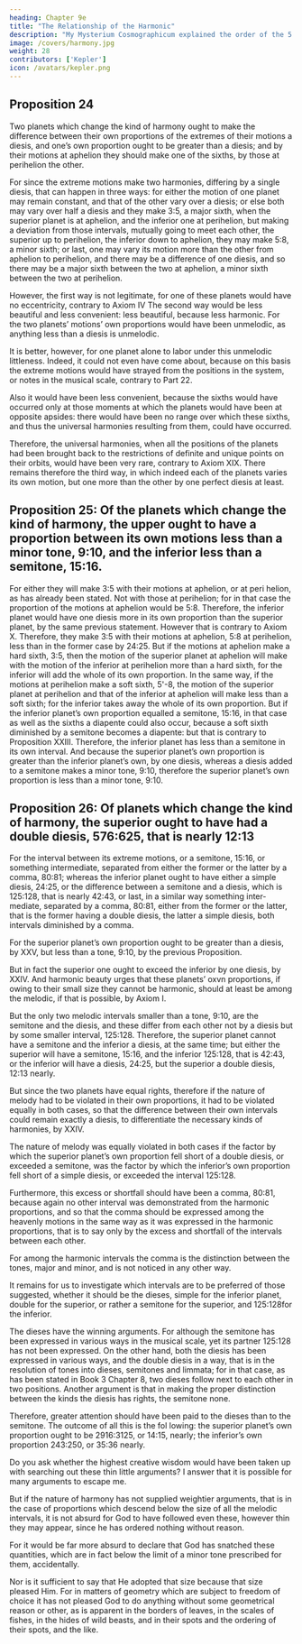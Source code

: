 ```yaml
---
heading: Chapter 9e
title: "The Relationship of the Harmonic"
description: "My Mysterium Cosmographicum explained the order of the 5 solids in the world"
image: /covers/harmony.jpg
weight: 28
contributors: ['Kepler']
icon: /avatars/kepler.png
---
```




## Proposition 24

Two planets which change the kind of harmony ought to make the difference between their own proportions of the extremes of their motions a diesis, and one’s own proportion ought to be greater than a diesis; and by their motions at aphelion they should make one of the sixths, by those at perihelion the other.

For since the extreme motions make two harmonies, differing by a single diesis, that can happen in three ways: for either the motion of one planet may remain constant, and that of the other vary over a diesis; or else both may vary over half a diesis and they make 3:5, a major sixth, when the superior planet is at aphelion, and the inferior one at perihelion, but making a deviation from those intervals, mutually going to meet each other, the superior up to perihelion, the inferior down to aphelion, they may make 5:8, a minor sixth; or last, one may vary its motion more than the other from aphelion to perihelion, and there may be a difference of one diesis, and so there may be a major sixth between the two at aphelion, a minor sixth between the two at perihelion. 

However, the first way is not legitimate, for one of these planets would have no eccentricity, contrary to Axiom IV The second way would be less beautiful and less convenient: less beautiful, because less harmonic. For the two planets’ motions’ own proportions would have been unmelodic, as anything less than a diesis is unmelodic. 

It is better, however, for one planet alone to labor under this unmelodic littleness. Indeed, it could not even have come about, because on this basis the extreme motions would have strayed from the positions in the system, or notes
in the musical scale, contrary to Part 22.

Also it would have been less convenient, because the sixths would have occurred only at those moments at which the
planets would have been at opposite apsides: there would have been no range
over which these sixths, and thus the universal harmonies resulting from them,
could have occurred. 

Therefore, the universal harmonies, when all the positions of the planets had been brought back to the restrictions of definite and unique points on their orbits, would have been very rare, contrary to Axiom XIX. There
remains therefore the third way, in which indeed each of the planets varies its
own motion, but one more than the other by one perfect diesis at least.


## Proposition 25: Of the planets which change the kind of harmony, the upper ought to have a proportion between its own motions less than a minor tone, 9:10, and the inferior less than a semitone, 15:16.

For either they will make 3:5 with their motions at aphelion, or at peri­
helion, as has already been stated. Not with those at perihelion; for in that case
the proportion of the motions at aphelion would be 5:8. Therefore, the inferior
planet would have one diesis more in its own proportion than the superior planet,
by the same previous statement. However that is contrary to Axiom X. Therefore,
they make 3:5 with their motions at aphelion, 5:8 at perihelion, less than in
the former case by 24:25. But if the motions at aphelion make a hard sixth,
3:5, then the motion of the superior planet at aphelion will make with the motion of the inferior at perihelion more than a hard sixth, for the inferior will add the whole of its own proportion. In the same way, if the motions at perihelion
make a soft sixth, 5'-8, the motion of the superior planet at perihelion and that
of the inferior at aphelion will make less than a soft sixth; for the inferior takes
away the whole of its own proportion. But if the inferior planet’s own proportion
equalled a semitone, 15:16, in that case as well as the sixths a diapente could
also occur, because a soft sixth diminished by a semitone becomes a diapente:
but that is contrary to Proposition XXIII. Therefore, the inferior planet has
less than a semitone in its own interval. And because the superior planet’s own
proportion is greater than the inferior planet’s own, by one diesis, whereas a
diesis added to a semitone makes a minor tone, 9:10, therefore the superior planet’s
own proportion is less than a minor tone, 9:10.


## Proposition 26: Of planets which change the kind of harmony, the superior ought to have had a double diesis, 576:625, that is nearly 12:13

For the interval between its extreme motions, or a semitone, 15:16, or something intermediate, separated from either the former or the latter by a comma, 80:81; whereas the inferior planet ought to have either a simple diesis,
24:25, or the difference between a semitone and a diesis, which is
125:128, that is nearly 42:43, or last, in a similar way something inter­
mediate, separated by a comma, 80:81, either from the former or the
latter, that is the former having a double diesis, the latter a simple
diesis, both intervals diminished by a comma.

For the superior planet’s own proportion ought to be greater than a diesis, by XXV, but less than a tone, 9:10, by the previous Proposition. 

But in fact the superior one ought to exceed the inferior by one diesis, by XXIV. And harmonic beauty urges that these planets’ oxvn proportions, if owing to their small size they cannot be harmonic, should at least be among the melodic, if that is possible, by Axiom I. 

But the only two melodic intervals smaller than a tone, 9:10, are the semitone and the diesis, and these differ from each other not by a diesis but by some smaller interval, 125:128. Therefore, the superior planet cannot have a semitone and the inferior a diesis, at the same time; but either the superior will have a semitone, 15:16, and the inferior 125:128, that is 42:43, or the inferior will have a diesis, 24:25, but the superior a double diesis, 12:13 nearly. 

But since the two planets have equal rights, therefore if the nature of melody had to be violated in their own proportions, it had to be violated equally in both cases, so that the difference between their own intervals could remain exactly a diesis, to differentiate the necessary kinds of harmonies, by XXIV. 

The nature of melody was equally violated in both cases if the factor by which the superior planet’s own proportion fell short of a double diesis, or exceeded a semitone, was the factor by which the inferior’s own proportion fell short of
a simple diesis, or exceeded the interval 125:128.

Furthermore, this excess or shortfall should have been a comma, 80:81, because again no other interval was demonstrated from the harmonic proportions, and so that the comma should be expressed among the heavenly motions in the same way as it was expressed in the harmonic proportions, that is to say only by the excess and shortfall of the intervals between each other. 

For among the harmonic intervals the comma is the distinction between the tones, major and minor, and is not noticed in any other way. 

It remains for us to investigate which intervals are to be preferred of those suggested, whether it should be the dieses, simple for the inferior planet, double for the superior, or rather a semitone for the superior, and 125:128for the inferior. 

The dieses have the winning arguments. For although the semitone has been expressed in various ways in the musical scale, yet its partner 125:128 has not been expressed. On the other hand, both the diesis has been expressed
in various ways, and the double diesis in a way, that is in the resolution of tones into dieses, semitones and limmata; for in that case, as has been stated in Book 3 Chapter 8, two dieses follow next to each other in two positions.
Another argument is that in making the proper distinction between the kinds
the diesis has rights, the semitone none.

Therefore, greater attention should have been paid to the dieses than to the semitone. The outcome of all this is the fol
lowing: the superior planet’s own proportion ought to be 2916:3125, or 14:15, nearly; the inferior’s own proportion 243:250, or 35:36 nearly. 

Do you ask whether the highest creative wisdom would have been taken up with searching out these thin little arguments? I answer that it is possible for many arguments to escape me.

But if the nature of harmony has not supplied weightier arguments, that is in the case of proportions which descend below the size of all the melodic intervals, it is not absurd for God to have followed even these, however thin they
may appear, since he has ordered nothing without reason.

For it would be far more absurd to declare that God has snatched these quantities, which are in fact below the limit of a minor tone prescribed for them, accidentally. 

Nor is it sufficient to say that He adopted that size because that size pleased Him. For in matters of geometry which are
subject to freedom of choice it has not pleased God to do anything without some geometrical reason or other, as is apparent in the borders of leaves, in the scales of fishes, in the hides of wild beasts, and in their spots and the ordering of their spots, and the like.
